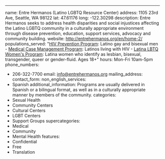 ---
name: Entre Hermanos (Latino LGBTQ Resource Center)
address: 1105 23rd Ave, Seattle, WA 98122
lat: 47.61176
long: -122.30298
description: Entre Hermanos seeks to address health disparities and social injustices affecting the Latino LGBTQ community in a culturally appropriate environment through disease prevention, education, support services, advocacy and community building.
website: http://entrehermanos.org/en/home-2/
populations_served: "[HIV Prevention Program](http://entrehermanos.org/hiv-prevention/): Latino gay and bisexual men - [Medical Case Management Program](http://entrehermanos.org/hiv-prevention/): Latinos living with HIV - [Latina LBTQ Women's Program](http://entrehermanos.org/latina-lbtq-program/): Latina women who identify as lesbian, bisexual, transgender, queer or gender-fluid. Ages 18+"
hours: Mon-Fri 10am-5pm
phone_numbers: 
  - 206-322-7700
email: info@entrehermanos.org
mailing_address:
contact_form:
non_english_services: 
  - Spanish
additional_information: Programs are usually delivered in Spanish or a bilingual format, as well as in a culturally appropriate manner by members of the community.
categories:
  - Sexual Health
  - Community Centers
  - Cultural Centers
  - LGBT Centers
  - Support Groups
supercategories:
  - Medical
  - Community
  - Mental Health
features:
  - Confidential
  - Free
  - Translation